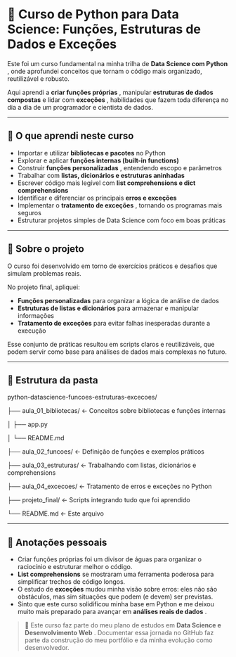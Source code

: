 # 🐍 Curso de Python para Data Science: Funções, Estruturas de Dados e Exceções

Este foi um curso fundamental na minha trilha de  **Data Science com Python** , onde aprofundei conceitos que tornam o código mais organizado, reutilizável e robusto.

Aqui aprendi a  **criar funções próprias** , manipular **estruturas de dados compostas** e lidar com  **exceções** , habilidades que fazem toda diferença no dia a dia de um programador e cientista de dados.

---

## 🚀 O que aprendi neste curso

* Importar e utilizar **bibliotecas e pacotes** no Python
* Explorar e aplicar **funções internas (built-in functions)**
* Construir  **funções personalizadas** , entendendo escopo e parâmetros
* Trabalhar com **listas, dicionários e estruturas aninhadas**
* Escrever código mais legível com **list comprehensions e dict comprehensions**
* Identificar e diferenciar os principais **erros e exceções**
* Implementar o  **tratamento de exceções** , tornando os programas mais seguros
* Estruturar projetos simples de Data Science com foco em boas práticas

---

## 🧠 Sobre o projeto

O curso foi desenvolvido em torno de exercícios práticos e desafios que simulam problemas reais.

No projeto final, apliquei:

* **Funções personalizadas** para organizar a lógica de análise de dados
* **Estruturas de listas e dicionários** para armazenar e manipular informações
* **Tratamento de exceções** para evitar falhas inesperadas durante a execução

Esse conjunto de práticas resultou em scripts claros e reutilizáveis, que podem servir como base para análises de dados mais complexas no futuro.

---

## 📂 Estrutura da pasta

python-datascience-funcoes-estruturas-excecoes/

├── aula_01_bibliotecas/      ← Conceitos sobre bibliotecas e funções internas

│   ├── app.py

│   └── README.md

├── aula_02_funcoes/          ← Definição de funções e exemplos práticos

├── aula_03_estruturas/       ← Trabalhando com listas, dicionários e comprehensions

├── aula_04_excecoes/         ← Tratamento de erros e exceções no Python

├── projeto_final/            ← Scripts integrando tudo que foi aprendido

└── README.md                 ← Este arquivo

---

## 🔖 Anotações pessoais

* Criar funções próprias foi um divisor de águas para organizar o raciocínio e estruturar melhor o código.
* **List comprehensions** se mostraram uma ferramenta poderosa para simplificar trechos de código longos.
* O estudo de **exceções** mudou minha visão sobre erros: eles não são obstáculos, mas sim situações que podem (e devem) ser previstas.
* Sinto que este curso solidificou minha base em Python e me deixou muito mais preparado para avançar em  **análises reais de dados** .

> 🧭 Este curso faz parte do meu plano de estudos em  **Data Science e Desenvolvimento Web** . Documentar essa jornada no GitHub faz parte da construção do meu portfólio e da minha evolução como desenvolvedor.
>
